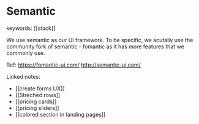 # Semantic
keywords: [[stack]]

We use semantic as our UI framework. To be specific, we acutally use the community fork of semantic - fomantic as it has more features that we commonly use.

Ref: 
https://fomantic-ui.com/
http://semantic-ui.com/

Linked notes:
- [[create forms UX]]
- [[Streched rows]]
- [[pricing cards]]
- [[pricing sliders]]
- [[colored section in landing pages]]